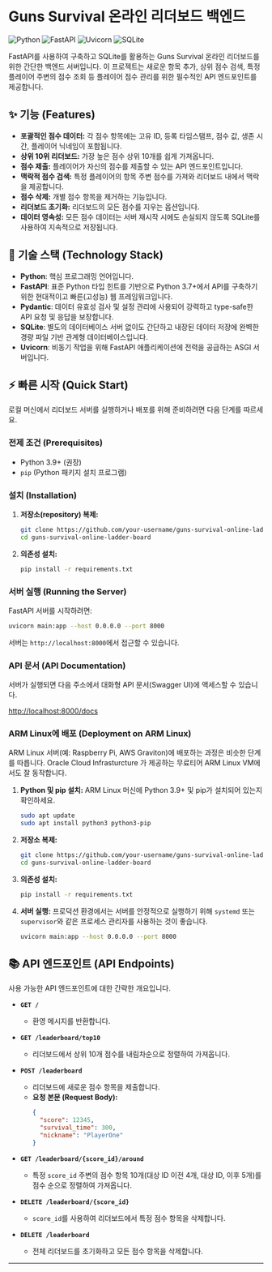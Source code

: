 # Guns Survival 온라인 리더보드 백엔드
![Python](https://img.shields.io/badge/Python-3.9%2B-blue?style=for-the-badge&logo=python)
![FastAPI](https://img.shields.io/badge/FastAPI-0.111.0-009688?style=for-the-badge&logo=fastapi)
![Uvicorn](https://img.shields.io/badge/Uvicorn-0.30.1-F76900?style=for-the-badge&logo=uvicorn)
![SQLite](https://img.shields.io/badge/SQLite-003B57?style=for-the-badge&logo=sqlite)

FastAPI를 사용하여 구축하고 SQLite를 활용하는 Guns Survival 온라인 리더보드를 위한 간단한 백엔드 서버입니다. 이 프로젝트는 새로운 항목 추가, 상위 점수 검색, 특정 플레이어 주변의 점수 조회 등 플레이어 점수 관리를 위한 필수적인 API 엔드포인트를 제공합니다.

## ✨ 기능 (Features)

  - **포괄적인 점수 데이터:** 각 점수 항목에는 고유 ID, 등록 타임스탬프, 점수 값, 생존 시간, 플레이어 닉네임이 포함됩니다.
  - **상위 10위 리더보드:** 가장 높은 점수 상위 10개를 쉽게 가져옵니다.
  - **점수 제출:** 플레이어가 자신의 점수를 제출할 수 있는 API 엔드포인트입니다.
  - **맥락적 점수 검색:** 특정 플레이어의 항목 주변 점수를 가져와 리더보드 내에서 맥락을 제공합니다.
  - **점수 삭제:** 개별 점수 항목을 제거하는 기능입니다.
  - **리더보드 초기화:** 리더보드의 모든 점수를 지우는 옵션입니다.
  - **데이터 영속성:** 모든 점수 데이터는 서버 재시작 시에도 손실되지 않도록 SQLite를 사용하여 지속적으로 저장됩니다.

## 🚀 기술 스택 (Technology Stack)

  - **Python**: 핵심 프로그래밍 언어입니다.
  - **FastAPI**: 표준 Python 타입 힌트를 기반으로 Python 3.7+에서 API를 구축하기 위한 현대적이고 빠른(고성능) 웹 프레임워크입니다.
  - **Pydantic**: 데이터 유효성 검사 및 설정 관리에 사용되어 강력하고 type-safe한 API 요청 및 응답을 보장합니다.
  - **SQLite**: 별도의 데이터베이스 서버 없이도 간단하고 내장된 데이터 저장에 완벽한 경량 파일 기반 관계형 데이터베이스입니다.
  - **Uvicorn**: 비동기 작업을 위해 FastAPI 애플리케이션에 전력을 공급하는 ASGI 서버입니다.

## ⚡ 빠른 시작 (Quick Start)

로컬 머신에서 리더보드 서버를 실행하거나 배포를 위해 준비하려면 다음 단계를 따르세요.

### 전제 조건 (Prerequisites)

  - Python 3.9+ (권장)
  - `pip` (Python 패키지 설치 프로그램)

### 설치 (Installation)

1.  **저장소(repository) 복제:**
    ```bash
    git clone https://github.com/your-username/guns-survival-online-ladder-board.git # 실제 저장소 URL로 교체하세요
    cd guns-survival-online-ladder-board
    ```
2.  **의존성 설치:**
    ```bash
    pip install -r requirements.txt
    ```

### 서버 실행 (Running the Server)

FastAPI 서버를 시작하려면:

```bash
uvicorn main:app --host 0.0.0.0 --port 8000
```

서버는 `http://localhost:8000`에서 접근할 수 있습니다.

### API 문서 (API Documentation)

서버가 실행되면 다음 주소에서 대화형 API 문서(Swagger UI)에 액세스할 수 있습니다.

[http://localhost:8000/docs](https://www.google.com/search?q=http://localhost:8000/docs)

### ARM Linux에 배포 (Deployment on ARM Linux)

ARM Linux 서버(예: Raspberry Pi, AWS Graviton)에 배포하는 과정은 비슷한 단계를 따릅니다. Oracle Cloud Infrasturcture 가 제공하는 무료티어 ARM Linux VM에서도 잘 동작합니다.

1.  **Python 및 pip 설치:** ARM Linux 머신에 Python 3.9+ 및 pip가 설치되어 있는지 확인하세요.
    ```bash
    sudo apt update
    sudo apt install python3 python3-pip
    ```
2.  **저장소 복제:**
    ```bash
    git clone https://github.com/your-username/guns-survival-online-ladder-board.git # 실제 저장소 URL로 교체하세요
    cd guns-survival-online-ladder-board
    ```
3.  **의존성 설치:**
    ```bash
    pip install -r requirements.txt
    ```
4.  **서버 실행:** 프로덕션 환경에서는 서버를 안정적으로 실행하기 위해 `systemd` 또는 `supervisor`와 같은 프로세스 관리자를 사용하는 것이 좋습니다.
    ```bash
    uvicorn main:app --host 0.0.0.0 --port 8000
    ```

## 📚 API 엔드포인트 (API Endpoints)

사용 가능한 API 엔드포인트에 대한 간략한 개요입니다.

  - **`GET /`**

      - 환영 메시지를 반환합니다.

  - **`GET /leaderboard/top10`**

      - 리더보드에서 상위 10개 점수를 내림차순으로 정렬하여 가져옵니다.

  - **`POST /leaderboard`**

      - 리더보드에 새로운 점수 항목을 제출합니다.
      - **요청 본문 (Request Body):**
        ```json
        {
          "score": 12345,
          "survival_time": 300,
          "nickname": "PlayerOne"
        }
        ```

  - **`GET /leaderboard/{score_id}/around`**

      - 특정 `score_id` 주변의 점수 항목 10개(대상 ID 이전 4개, 대상 ID, 이후 5개)를 점수 순으로 정렬하여 가져옵니다.

  - **`DELETE /leaderboard/{score_id}`**

      - `score_id`를 사용하여 리더보드에서 특정 점수 항목을 삭제합니다.

  - **`DELETE /leaderboard`**

      - 전체 리더보드를 초기화하고 모든 점수 항목을 삭제합니다.

-----
